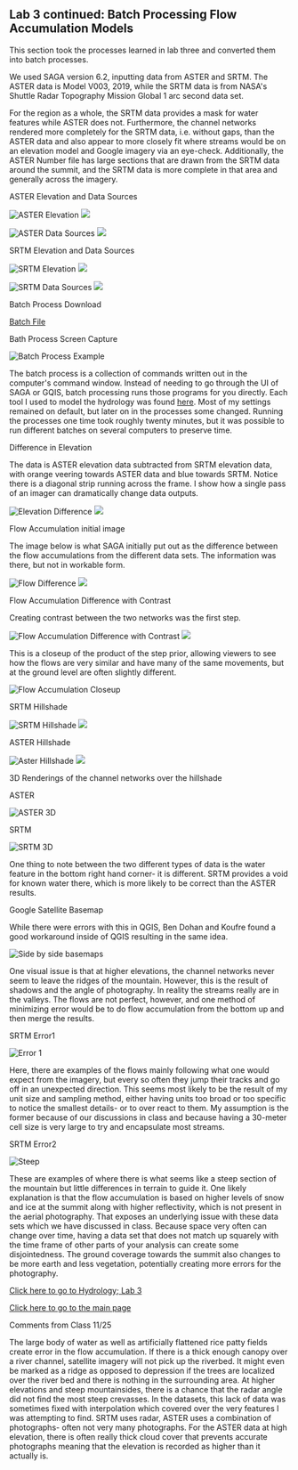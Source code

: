 ## Lab 3 continued: Batch Processing Flow Accumulation Models

This section took the processes learned in lab three and converted them into batch processes. 

We used SAGA version 6.2, inputting data from ASTER and SRTM. The ASTER data is Model V003, 2019, while the SRTM data is from NASA's Shuttle Radar Topography Mission Global 1 arc second data set.

For the region as a whole, the SRTM data provides a mask for water features while ASTER does not. Furthermore, the channel networks rendered more completely for the SRTM data, i.e. without gaps, than the ASTER data and also appear to more closely fit where streams would be on an elevation model and Google imagery via an eye-check. Additionally, the ASTER Number file has large sections that are drawn from the SRTM data around the summit, and the SRTM data is more complete in that area and generally across the imagery.

ASTER Elevation and Data Sources

![ASTER Elevation](ASTER_EL_UTM.png)
![](ASTER_EL_UTM_legend.png)

![ASTER Data Sources](ASTER_NUM_UTM.png)
![](ASTER_NUM_UTM_legend.png)

SRTM Elevation and Data Sources

![SRTM Elevation](STRM_EL_UTM.png)
![](STRM_EL_UTM_legend.png)

![SRTM Data Sources](STRM_NUM_UTM.png)
![](STRM_NUM_UTM_legend.png)

Batch Process Download

[Batch File](mosaic_utmproj.bat)

Bath Process Screen Capture

![Batch Process Example](batch_example.PNG)

The batch process is a collection of commands written out in the computer's command window. Instead of needing to go through the UI of SAGA or GQIS, batch processing runs those programs for you directly. Each tool I used to model the hydrology was found [here](http://www.saga-gis.org/saga_tool_doc/6.4.0/a2z.html). Most of my settings remained on default, but later on in the processes some changed. Running the processes one time took roughly twenty minutes, but it was possible to run different batches on several computers to preserve time.

Difference in Elevation

The data is ASTER elevation data subtracted from SRTM elevation data, with orange veering towards ASTER data and blue towards SRTM. Notice there is a diagonal strip running across the frame. I show how a single pass of an imager can dramatically change data outputs.

![Elevation Difference](Elevation_difference.jpg)
![](Elevation_difference_legend.png)

Flow Accumulation initial image

The image below is what SAGA initially put out as the difference between the flow accumulations from the different data sets. The information was there, but not in workable form.

![Flow Difference](FA_difference.png)
![](FA_difference_legend.png)

Flow Accumulation Difference with Contrast

Creating contrast between the two networks was the first step.

![Flow Accumulation Difference with Contrast](FA_diff_contrast.png)
![](FA_diff_contrast_legend.png)

This is a closeup of the product of the step prior, allowing viewers to see how the flows are very similar and have many of the same movements, but at the ground level are often slightly different.

![Flow Accumulation Closeup](dif_closeup.PNG)

SRTM Hillshade

![SRTM Hillshade](SRTM_hillshade.jpg)
![](SRTM_hillshade_legend.png)

ASTER Hillshade

![Aster Hillshade](ASTER_hillshade.png)
![](ASTER_hillshade_legend.png)

3D Renderings of the channel networks over the hillshade

ASTER

![ASTER 3D](ASTER_3D.PNG)

SRTM

![SRTM 3D](SRTM_3D.PNG)

One thing to note between the two different types of data is the water feature in the bottom right hand corner- it is different. SRTM provides a void for known water there, which is more likely to be correct than the ASTER results.

Google Satellite Basemap

While there were errors with this in QGIS, Ben Dohan and Koufre found a good workaround inside of QGIS resulting in the same idea.

![Side by side basemaps](comp_background.PNG)

One visual issue is that at higher elevations, the channel networks never seem to leave the ridges of the mountain. However, this is the result of shadows and the angle of photography. In reality the streams really are in the valleys. The flows are not perfect, however, and one method of minimizing error would be to do flow accumulation from the bottom up and then merge the results.

SRTM Error1

![Error 1](SRTM_base_zoom1.PNG)

Here, there are examples of the flows mainly following what one would expect from the imagery, but every so often they jump their tracks and go off in an unexpected direction. This seems most likely to be the result of my unit size and sampling method, either having units too broad or too specific to notice the smallest details- or to over react to them. My assumption is the former because of our discussions in class and because having a 30-meter cell size is very large to try and encapsulate most streams.

SRTM Error2

![Steep](oops_steep.PNG)

These are examples of where there is what seems like a steep section of the mountain but little differences in terrain to guide it. One likely explanation is that the flow accumulation is based on higher levels of snow and ice at the summit along with higher reflectivity, which is not present in the aerial photography. That exposes an underlying issue with these data sets which we have discussed in class. Because space very often can change over time, having a data set that does not match up squarely with the time frame of other parts of your analysis can create some disjointedness. The ground coverage towards the summit also changes to be more earth and less vegetation, potentially creating more errors for the photography. 

[Click here to go to Hydrology; Lab 3](saga.md)

[Click here to go to the main page](index.md)

Comments from Class 11/25

The large body of water as well as artificially flattened rice patty fields create error in the flow accumulation. If there is a thick enough canopy over a river channel, satellite imagery will not pick up the riverbed. It might even be marked as a ridge as opposed to depression if the trees are localized over the river bed and there is nothing in the surrounding area. At higher elevations and steep mountainsides, there is a chance that the radar angle did not find the most steep crevasses. In the datasets, this lack of data was sometimes fixed with interpolation which covered over the very features I was attempting to find. SRTM uses radar, ASTER uses a combination of photographs- often not very many photographs. For the ASTER data at high elevation, there is often really thick cloud cover that prevents accurate photographs meaning that the elevation is recorded as higher than it actually is.
